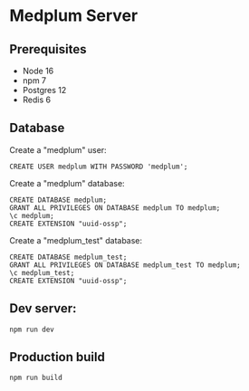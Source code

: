 # Medplum Server

## Prerequisites

* Node 16
* npm 7
* Postgres 12
* Redis 6

## Database

Create a "medplum" user:

```PLpgSQL
CREATE USER medplum WITH PASSWORD 'medplum';
```

Create a "medplum" database:

```PLpgSQL
CREATE DATABASE medplum;
GRANT ALL PRIVILEGES ON DATABASE medplum TO medplum;
\c medplum;
CREATE EXTENSION "uuid-ossp";
```

Create a "medplum_test" database:

```PLpgSQL
CREATE DATABASE medplum_test;
GRANT ALL PRIVILEGES ON DATABASE medplum_test TO medplum;
\c medplum_test;
CREATE EXTENSION "uuid-ossp";
```

## Dev server:

```
npm run dev
```

## Production build

```
npm run build
```
